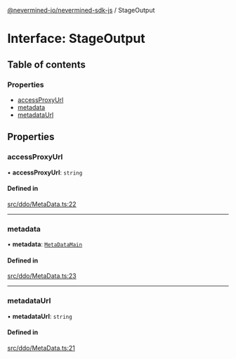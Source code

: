 [@nevermined-io/nevermined-sdk-js](../code-reference.md) / StageOutput

# Interface: StageOutput

## Table of contents

### Properties

- [accessProxyUrl](StageOutput.md#accessproxyurl)
- [metadata](StageOutput.md#metadata)
- [metadataUrl](StageOutput.md#metadataurl)

## Properties

### accessProxyUrl

• **accessProxyUrl**: `string`

#### Defined in

[src/ddo/MetaData.ts:22](https://github.com/nevermined-io/sdk-js/blob/661349d/src/ddo/MetaData.ts#L22)

___

### metadata

• **metadata**: [`MetaDataMain`](MetaDataMain.md)

#### Defined in

[src/ddo/MetaData.ts:23](https://github.com/nevermined-io/sdk-js/blob/661349d/src/ddo/MetaData.ts#L23)

___

### metadataUrl

• **metadataUrl**: `string`

#### Defined in

[src/ddo/MetaData.ts:21](https://github.com/nevermined-io/sdk-js/blob/661349d/src/ddo/MetaData.ts#L21)
